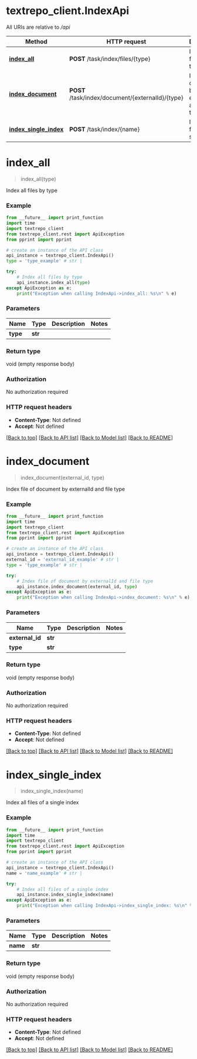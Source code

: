 # textrepo_client.IndexApi

All URIs are relative to */api*

Method | HTTP request | Description
------------- | ------------- | -------------
[**index_all**](IndexApi.md#index_all) | **POST** /task/index/files/{type} | Index all files by type
[**index_document**](IndexApi.md#index_document) | **POST** /task/index/document/{externalId}/{type} | Index file of document by externalId and file type
[**index_single_index**](IndexApi.md#index_single_index) | **POST** /task/index/{name} | Index all files of a single index

# **index_all**
> index_all(type)

Index all files by type

### Example
```python
from __future__ import print_function
import time
import textrepo_client
from textrepo_client.rest import ApiException
from pprint import pprint

# create an instance of the API class
api_instance = textrepo_client.IndexApi()
type = 'type_example' # str | 

try:
    # Index all files by type
    api_instance.index_all(type)
except ApiException as e:
    print("Exception when calling IndexApi->index_all: %s\n" % e)
```

### Parameters

Name | Type | Description  | Notes
------------- | ------------- | ------------- | -------------
 **type** | **str**|  | 

### Return type

void (empty response body)

### Authorization

No authorization required

### HTTP request headers

 - **Content-Type**: Not defined
 - **Accept**: Not defined

[[Back to top]](#) [[Back to API list]](../README.md#documentation-for-api-endpoints) [[Back to Model list]](../README.md#documentation-for-models) [[Back to README]](../README.md)

# **index_document**
> index_document(external_id, type)

Index file of document by externalId and file type

### Example
```python
from __future__ import print_function
import time
import textrepo_client
from textrepo_client.rest import ApiException
from pprint import pprint

# create an instance of the API class
api_instance = textrepo_client.IndexApi()
external_id = 'external_id_example' # str | 
type = 'type_example' # str | 

try:
    # Index file of document by externalId and file type
    api_instance.index_document(external_id, type)
except ApiException as e:
    print("Exception when calling IndexApi->index_document: %s\n" % e)
```

### Parameters

Name | Type | Description  | Notes
------------- | ------------- | ------------- | -------------
 **external_id** | **str**|  | 
 **type** | **str**|  | 

### Return type

void (empty response body)

### Authorization

No authorization required

### HTTP request headers

 - **Content-Type**: Not defined
 - **Accept**: Not defined

[[Back to top]](#) [[Back to API list]](../README.md#documentation-for-api-endpoints) [[Back to Model list]](../README.md#documentation-for-models) [[Back to README]](../README.md)

# **index_single_index**
> index_single_index(name)

Index all files of a single index

### Example
```python
from __future__ import print_function
import time
import textrepo_client
from textrepo_client.rest import ApiException
from pprint import pprint

# create an instance of the API class
api_instance = textrepo_client.IndexApi()
name = 'name_example' # str | 

try:
    # Index all files of a single index
    api_instance.index_single_index(name)
except ApiException as e:
    print("Exception when calling IndexApi->index_single_index: %s\n" % e)
```

### Parameters

Name | Type | Description  | Notes
------------- | ------------- | ------------- | -------------
 **name** | **str**|  | 

### Return type

void (empty response body)

### Authorization

No authorization required

### HTTP request headers

 - **Content-Type**: Not defined
 - **Accept**: Not defined

[[Back to top]](#) [[Back to API list]](../README.md#documentation-for-api-endpoints) [[Back to Model list]](../README.md#documentation-for-models) [[Back to README]](../README.md)

